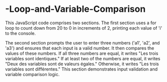 # -Loop-and-Variable-Comparison
This JavaScript code comprises two sections.
The first section uses a for loop to count down from 20 to 0 in increments of 2, printing each value of 'i' to the console.

The second section prompts the user to enter three numbers ('a1', 'a2', and 'a3') and ensures that each input is a valid number. It then compares the values of these numbers. If all three numbers are equal, it writes "Les trois variables sont identiques." If at least two of the numbers are equal, it writes "Deux des variables sont de valeurs égales." Otherwise, it writes "Les trois variables sont différentes." This section demonstrates input validation and variable comparison logic.
